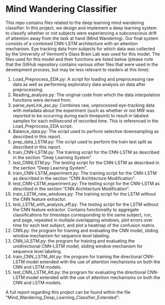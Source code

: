 # Mind Wandering Classifier

This repo contains files related to the deep learning mind wandering classifier. In this project, we design and implement a deep learning system to classify whether or not subjects were experiencing a subconscious drift of attention away from the task at hand (Mind Wandering). Our final system consists of a combined CNN-LSTM architecture with an attention mechanism. Eye tracking data from subjects for which data was collected by the University of Vermont's Glass Brain Lab was used for this model. The files used for this model and their functions are listed below (please note that the GitHub repository contains various other files that were used in the development process, but may be less relevant to readers at this time):
1. Load_Preprocess_EDA.py: A script for loading and preprocessing raw data as well as performing exploratory data analysis on data after preprocessing.
2. Reading_analysis.py: The original code from which the data interpolation functions were derived from.
3. parse_eyeLink_asc.py: Combines raw, unprocessed eye-tracking data with metadata about the experiment (such as whether or not MW was reported to be occurring during each timepoint) to result in labeled samples for each millisecond of recorded time. This is referenced in the Load_Preprocess_EDA script.
4. Balance_data.py: The script used to perform selective downsampling as described in this report.
5. prep_data_LSTM.py: The script used to perform the train test split as described in this report.
6. train_CNN-LSTM.py: The training script for the CNN-LSTM as described in the section “Deep
Learning System”.
7. test_CNNLSTM.py: The testing script for the CNN-LSTM as described in the section “Deep
Learning System”.
8. train_CNN-LSTM_experiment.py: The training script for the CNN-LSTM as described in the
section “CNN Architecture Modification”.
9. test_CNN-LSTM_experiment.py: The testing script for the CNN-LSTM as described in the
section “CNN Architecture Modification”.
10. train_LSTM_new_windows.py: The training script for the LSTM without the CNN feature
extractor.
11. test_LSTM_with_analysis_eff.py: The testing script for the LSTM without the CNN feature extractor. Contains functionality to aggregate classifications for timesteps corresponding to the same subject, run, and page, repeated in multiple overlapping windows, plot errors over time for each test subject, and plot a heatmap of the confusion matrix.
12. CNN.py: the program for training and evaluating the CNN model, sliding window mechanism for sequence level labeling.
13. CNN_ULSTM.py: the program for training and evaluating the unidirectional CNN-LSTM model, sliding window mechanism for sequence level labeling.
14. train_CNN_LSTM_Att.py: the program for training the directional CNN-LSTM model extended with the use of attention mechanisms on both the CNN and LSTM models.
15. test_CNN_LSTM_Att.py: the program for evaluating the directional CNN-LSTM model extended with the use of attention mechanisms on both the CNN and LSTM models.

A full report regarding this project can be found within the file "Mind_Wandering_Deep_Learning_Classifier_Extended": 
